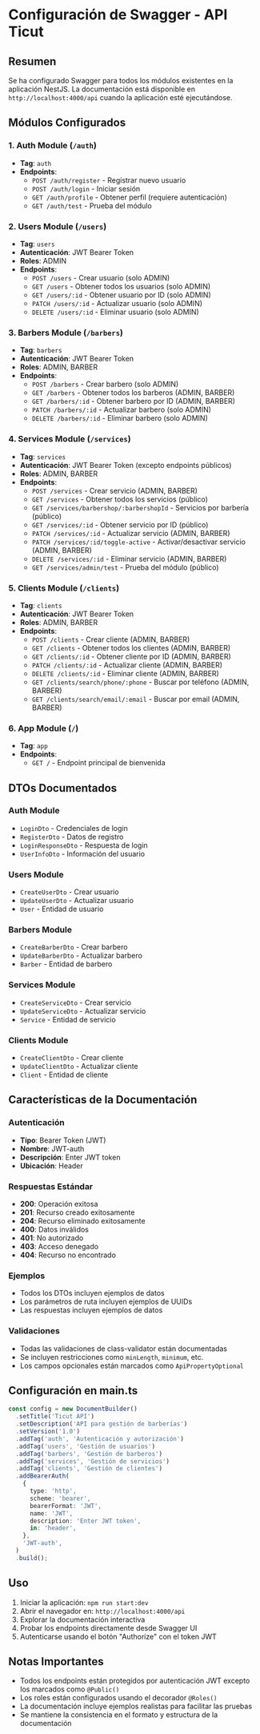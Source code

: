 # Configuración de Swagger - API Ticut

## Resumen

Se ha configurado Swagger para todos los módulos existentes en la aplicación NestJS. La documentación está disponible en `http://localhost:4000/api` cuando la aplicación esté ejecutándose.

## Módulos Configurados

### 1. Auth Module (`/auth`)
- **Tag**: `auth`
- **Endpoints**:
  - `POST /auth/register` - Registrar nuevo usuario
  - `POST /auth/login` - Iniciar sesión
  - `GET /auth/profile` - Obtener perfil (requiere autenticación)
  - `GET /auth/test` - Prueba del módulo

### 2. Users Module (`/users`)
- **Tag**: `users`
- **Autenticación**: JWT Bearer Token
- **Roles**: ADMIN
- **Endpoints**:
  - `POST /users` - Crear usuario (solo ADMIN)
  - `GET /users` - Obtener todos los usuarios (solo ADMIN)
  - `GET /users/:id` - Obtener usuario por ID (solo ADMIN)
  - `PATCH /users/:id` - Actualizar usuario (solo ADMIN)
  - `DELETE /users/:id` - Eliminar usuario (solo ADMIN)

### 3. Barbers Module (`/barbers`)
- **Tag**: `barbers`
- **Autenticación**: JWT Bearer Token
- **Roles**: ADMIN, BARBER
- **Endpoints**:
  - `POST /barbers` - Crear barbero (solo ADMIN)
  - `GET /barbers` - Obtener todos los barberos (ADMIN, BARBER)
  - `GET /barbers/:id` - Obtener barbero por ID (ADMIN, BARBER)
  - `PATCH /barbers/:id` - Actualizar barbero (solo ADMIN)
  - `DELETE /barbers/:id` - Eliminar barbero (solo ADMIN)

### 4. Services Module (`/services`)
- **Tag**: `services`
- **Autenticación**: JWT Bearer Token (excepto endpoints públicos)
- **Roles**: ADMIN, BARBER
- **Endpoints**:
  - `POST /services` - Crear servicio (ADMIN, BARBER)
  - `GET /services` - Obtener todos los servicios (público)
  - `GET /services/barbershop/:barbershopId` - Servicios por barbería (público)
  - `GET /services/:id` - Obtener servicio por ID (público)
  - `PATCH /services/:id` - Actualizar servicio (ADMIN, BARBER)
  - `PATCH /services/:id/toggle-active` - Activar/desactivar servicio (ADMIN, BARBER)
  - `DELETE /services/:id` - Eliminar servicio (ADMIN, BARBER)
  - `GET /services/admin/test` - Prueba del módulo (público)

### 5. Clients Module (`/clients`)
- **Tag**: `clients`
- **Autenticación**: JWT Bearer Token
- **Roles**: ADMIN, BARBER
- **Endpoints**:
  - `POST /clients` - Crear cliente (ADMIN, BARBER)
  - `GET /clients` - Obtener todos los clientes (ADMIN, BARBER)
  - `GET /clients/:id` - Obtener cliente por ID (ADMIN, BARBER)
  - `PATCH /clients/:id` - Actualizar cliente (ADMIN, BARBER)
  - `DELETE /clients/:id` - Eliminar cliente (ADMIN, BARBER)
  - `GET /clients/search/phone/:phone` - Buscar por teléfono (ADMIN, BARBER)
  - `GET /clients/search/email/:email` - Buscar por email (ADMIN, BARBER)

### 6. App Module (`/`)
- **Tag**: `app`
- **Endpoints**:
  - `GET /` - Endpoint principal de bienvenida

## DTOs Documentados

### Auth Module
- `LoginDto` - Credenciales de login
- `RegisterDto` - Datos de registro
- `LoginResponseDto` - Respuesta de login
- `UserInfoDto` - Información del usuario

### Users Module
- `CreateUserDto` - Crear usuario
- `UpdateUserDto` - Actualizar usuario
- `User` - Entidad de usuario

### Barbers Module
- `CreateBarberDto` - Crear barbero
- `UpdateBarberDto` - Actualizar barbero
- `Barber` - Entidad de barbero

### Services Module
- `CreateServiceDto` - Crear servicio
- `UpdateServiceDto` - Actualizar servicio
- `Service` - Entidad de servicio

### Clients Module
- `CreateClientDto` - Crear cliente
- `UpdateClientDto` - Actualizar cliente
- `Client` - Entidad de cliente

## Características de la Documentación

### Autenticación
- **Tipo**: Bearer Token (JWT)
- **Nombre**: JWT-auth
- **Descripción**: Enter JWT token
- **Ubicación**: Header

### Respuestas Estándar
- **200**: Operación exitosa
- **201**: Recurso creado exitosamente
- **204**: Recurso eliminado exitosamente
- **400**: Datos inválidos
- **401**: No autorizado
- **403**: Acceso denegado
- **404**: Recurso no encontrado

### Ejemplos
- Todos los DTOs incluyen ejemplos de datos
- Los parámetros de ruta incluyen ejemplos de UUIDs
- Las respuestas incluyen ejemplos de datos

### Validaciones
- Todas las validaciones de class-validator están documentadas
- Se incluyen restricciones como `minLength`, `minimum`, etc.
- Los campos opcionales están marcados como `ApiPropertyOptional`

## Configuración en main.ts

```typescript
const config = new DocumentBuilder()
  .setTitle('Ticut API')
  .setDescription('API para gestión de barberías')
  .setVersion('1.0')
  .addTag('auth', 'Autenticación y autorización')
  .addTag('users', 'Gestión de usuarios')
  .addTag('barbers', 'Gestión de barberos')
  .addTag('services', 'Gestión de servicios')
  .addTag('clients', 'Gestión de clientes')
  .addBearerAuth(
    {
      type: 'http',
      scheme: 'bearer',
      bearerFormat: 'JWT',
      name: 'JWT',
      description: 'Enter JWT token',
      in: 'header',
    },
    'JWT-auth',
  )
  .build();
```

## Uso

1. Iniciar la aplicación: `npm run start:dev`
2. Abrir el navegador en: `http://localhost:4000/api`
3. Explorar la documentación interactiva
4. Probar los endpoints directamente desde Swagger UI
5. Autenticarse usando el botón "Authorize" con el token JWT

## Notas Importantes

- Todos los endpoints están protegidos por autenticación JWT excepto los marcados como `@Public()`
- Los roles están configurados usando el decorador `@Roles()`
- La documentación incluye ejemplos realistas para facilitar las pruebas
- Se mantiene la consistencia en el formato y estructura de la documentación 